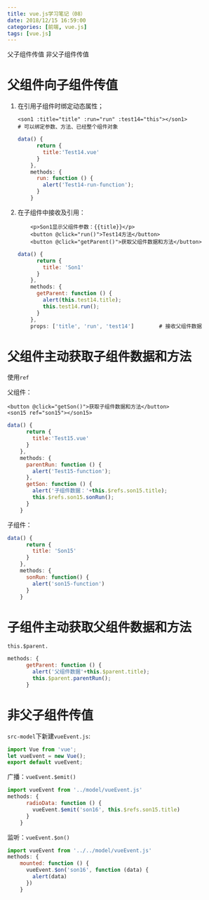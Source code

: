```yaml
---
title: vue.js学习笔记（08）
date: 2018/12/15 16:59:00
categories: [前端, vue.js]
tags: [vue.js]
---
```


父子组件传值   非父子组件传值

<!-- more -->

# 父组件向子组件传值

1. 在引用子组件时绑定动态属性；

   ```vue
   <son1 :title="title" :run="run" :test14="this"></son1>
   # 可以绑定参数、方法、已经整个组件对象
   ```

   ```js
   data() {
         return {
           title:'Test14.vue'
         }
       },
       methods: {
         run: function () {
           alert('Test14-run-function');
         }
       }
   ```

2. 在子组件中接收及引用：

   ```vue
       <p>Son1显示父组件参数：{{title}}</p>
       <button @click="run()">Test14方法</button>
       <button @click="getParent()">获取父组件数据和方法</button>
   ```

   ```js
   data() {
         return {
           title: 'Son1'
         }
       },
       methods: {
         getParent: function () {
           alert(this.test14.title);
           this.test14.run();
         }
       },
       props: ['title', 'run', 'test14']		# 接收父组件数据
   ```


# 父组件主动获取子组件数据和方法

使用`ref`

父组件：

```vue
<button @click="getSon()">获取子组件数据和方法</button>
<son15 ref="son15"></son15>
```

```js
data() {
      return {
        title:'Test15.vue'
      }
    },
    methods: {
      parentRun: function () {
        alert('Test15-function');
      },
      getSon: function () {
        alert('子组件数据：'+this.$refs.son15.title);
        this.$refs.son15.sonRun();
      }
    }
```

子组件：

```js
data() {
      return {
        title: 'Son15'
      }
    },
    methods: {
      sonRun: function() {
        alert('son15-function')
      }
    }
```





# 子组件主动获取父组件数据和方法

`this.$parent.`

```js
methods: {
      getParent: function () {
        alert('父组件数据'+this.$parent.title);
        this.$parent.parentRun();
      }
```

# 非父子组件传值

`src-model`下新建`vueEvent.js`:

```js
import Vue from 'vue';
let vueEvent = new Vue();
export default vueEvent;

```

广播：`vueEvent.$emit()`

```js
import vueEvent from '../model/vueEvent.js'
methods: {
      radioData: function () {
        vueEvent.$emit('son16', this.$refs.son15.title)
      }
    }
```

监听：`vueEvent.$on()`

```js
import vueEvent from '../../model/vueEvent.js'
methods: {
    mounted: function () {
      vueEvent.$on('son16', function (data) {
        alert(data)
      })
    }
```

